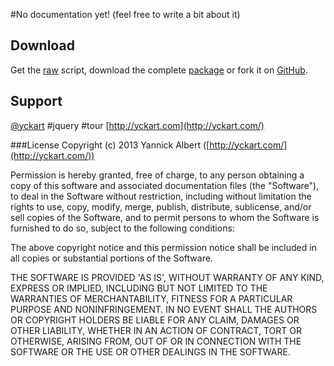 #No documentation yet!
(feel free to write a bit about it)

## Download
 Get the [raw](https://raw.github.com/yckart/jquery.tour.js/master/jquery.tour.js) script, download the complete [package](https://github.com/yckart/jquery.tour.js/zipball/master) or fork it on [GitHub](https://github.com/yckart/jquery.tour.js/).

## Support

 [@yckart](http://twitter.com/yckart) #jquery #tour
 [http://yckart.com](http://yckart.com/)


###License
Copyright (c) 2013 Yannick Albert ([http://yckart.com/](http://yckart.com/))

Permission is hereby granted, free of charge, to any person obtaining a copy of this software and associated documentation files (the "Software"), to deal in the Software without restriction, including without limitation the rights to use, copy, modify, merge, publish, distribute, sublicense, and/or sell copies of the Software, and to permit persons to whom the Software is furnished to do so, subject to the following conditions:

The above copyright notice and this permission notice shall be included in all copies or substantial portions of the Software.

THE SOFTWARE IS PROVIDED 'AS IS', WITHOUT WARRANTY OF ANY KIND, EXPRESS OR IMPLIED, INCLUDING BUT NOT LIMITED TO THE WARRANTIES OF MERCHANTABILITY, FITNESS FOR A PARTICULAR PURPOSE AND NONINFRINGEMENT. IN NO EVENT SHALL THE AUTHORS OR COPYRIGHT HOLDERS BE LIABLE FOR ANY CLAIM, DAMAGES OR OTHER LIABILITY, WHETHER IN AN ACTION OF CONTRACT, TORT OR OTHERWISE, ARISING FROM, OUT OF OR IN CONNECTION WITH THE SOFTWARE OR THE USE OR OTHER DEALINGS IN THE SOFTWARE.